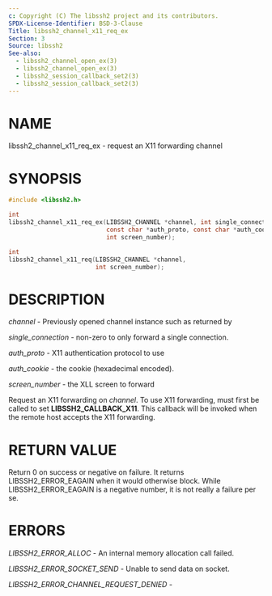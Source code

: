 ```yaml
---
c: Copyright (C) The libssh2 project and its contributors.
SPDX-License-Identifier: BSD-3-Clause
Title: libssh2_channel_x11_req_ex
Section: 3
Source: libssh2
See-also:
  - libssh2_channel_open_ex(3)
  - libssh2_channel_open_ex(3)
  - libssh2_session_callback_set2(3)
  - libssh2_session_callback_set2(3)
---
```


# NAME

libssh2_channel_x11_req_ex - request an X11 forwarding channel

# SYNOPSIS

~~~c
#include <libssh2.h>

int
libssh2_channel_x11_req_ex(LIBSSH2_CHANNEL *channel, int single_connection,
                           const char *auth_proto, const char *auth_cookie,
                           int screen_number);

int
libssh2_channel_x11_req(LIBSSH2_CHANNEL *channel,
                        int screen_number);
~~~

# DESCRIPTION

*channel* - Previously opened channel instance such as returned by

*single_connection* - non-zero to only forward a single connection.

*auth_proto* - X11 authentication protocol to use

*auth_cookie* - the cookie (hexadecimal encoded).

*screen_number* - the XLL screen to forward

Request an X11 forwarding on *channel*. To use X11 forwarding,
must first be called to set **LIBSSH2_CALLBACK_X11**. This callback will be
invoked when the remote host accepts the X11 forwarding.

# RETURN VALUE

Return 0 on success or negative on failure. It returns
LIBSSH2_ERROR_EAGAIN when it would otherwise block. While
LIBSSH2_ERROR_EAGAIN is a negative number, it is not really a failure per se.

# ERRORS

*LIBSSH2_ERROR_ALLOC* - An internal memory allocation call failed.

*LIBSSH2_ERROR_SOCKET_SEND* - Unable to send data on socket.

*LIBSSH2_ERROR_CHANNEL_REQUEST_DENIED* -
